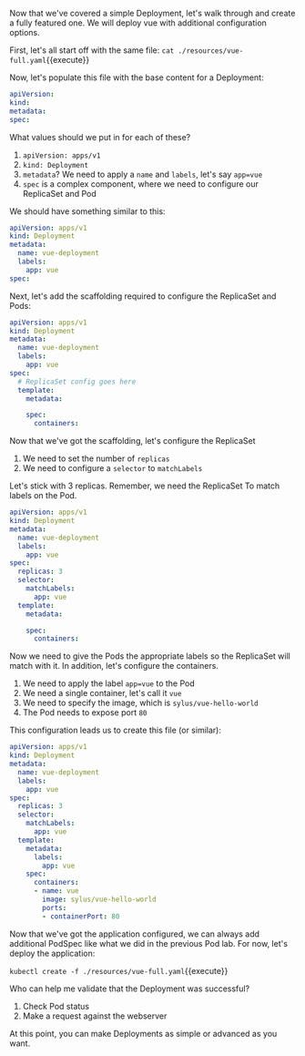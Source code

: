 Now that we've covered a simple Deployment, let's walk through and create a fully featured one. We will deploy vue with additional configuration options.

First, let's all start off with the same file: `cat ./resources/vue-full.yaml`{{execute}}

Now, let's populate this file with the base content for a Deployment:

```yaml
apiVersion:
kind:
metadata:
spec:
```

What values should we put in for each of these?

1. `apiVersion: apps/v1`
2. `kind: Deployment`
3. `metadata`? We need to apply a `name` and `labels`, let's say `app=vue`
4. `spec` is a complex component, where we need to configure our ReplicaSet and Pod

We should have something similar to this:

```yaml
apiVersion: apps/v1
kind: Deployment
metadata:
  name: vue-deployment
  labels:
    app: vue
spec:
```

Next, let's add the scaffolding required to configure the ReplicaSet and Pods:

```yaml
apiVersion: apps/v1
kind: Deployment
metadata:
  name: vue-deployment
  labels:
    app: vue
spec:
  # ReplicaSet config goes here
  template:
    metadata:

    spec:
      containers:
```

Now that we've got the scaffolding, let's configure the ReplicaSet

1. We need to set the number of `replicas`
2. We need to configure a `selector` to `matchLabels`

Let's stick with 3 replicas. Remember, we need the ReplicaSet To match labels on the Pod.

```yaml
apiVersion: apps/v1
kind: Deployment
metadata:
  name: vue-deployment
  labels:
    app: vue
spec:
  replicas: 3
  selector:
    matchLabels:
      app: vue
  template:
    metadata:

    spec:
      containers:
```

Now we need to give the Pods the appropriate labels so the ReplicaSet will match with it. In addition, let's configure the containers.

1. We need to apply the label `app=vue` to the Pod
2. We need a single container, let's call it `vue`
3. We need to specify the image, which is `sylus/vue-hello-world`
4. The Pod needs to expose port `80`

This configuration leads us to create this file (or similar):

```yaml
apiVersion: apps/v1
kind: Deployment
metadata:
  name: vue-deployment
  labels:
    app: vue
spec:
  replicas: 3
  selector:
    matchLabels:
      app: vue
  template:
    metadata:
      labels:
        app: vue
    spec:
      containers:
      - name: vue
        image: sylus/vue-hello-world
        ports:
        - containerPort: 80
```

Now that we've got the application configured, we can always add additional PodSpec like what we did in the previous Pod lab. For now, let's deploy the application:

`kubectl create -f ./resources/vue-full.yaml`{{execute}}

Who can help me validate that the Deployment was successful?

1. Check Pod status
2. Make a request against the webserver

At this point, you can make Deployments as simple or advanced as you want.
